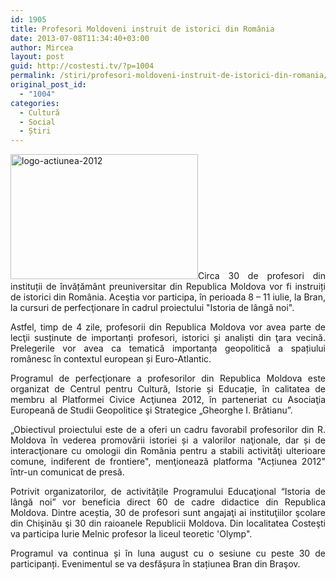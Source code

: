 ```yaml
---
id: 1905
title: Profesori Moldoveni instruit de istorici din România
date: 2013-07-08T11:34:40+03:00
author: Mircea
layout: post
guid: http://costesti.tv/?p=1004
permalink: /stiri/profesori-moldoveni-instruit-de-istorici-din-romania/
original_post_id:
  - "1004"
categories:
  - Cultură
  - Social
  - Știri
---
```

<p style="text-align:justify;">
  <a href="http://costesti.tv/costestitv/wp-content/uploads//2013/07/logo-actiunea-2012.jpg"><img alt="logo-actiunea-2012" class="alignleft size-full wp-image-1005" height="200" src="http://costesti.tv/costestitv/wp-content/uploads//2013/07/logo-actiunea-2012.jpg" width="300" />​</a>Circa 30 de profesori din instituții de &icirc;nvățăm&acirc;nt preuniversitar din Republica Moldova vor fi instruiți de istorici din Rom&acirc;nia.&nbsp;Aceştia vor participa, &icirc;n perioada 8 &ndash; 11 iulie, la Bran, la cursuri de perfecţionare &icirc;n cadrul proiectului "Istoria de l&acirc;ngă noi".
</p>

<p style="text-align:justify;">
  Astfel, timp de 4 zile, profesorii din Republica Moldova vor avea parte de lecţii susținute de importanți profesori, istorici și analiști din ţara vecină. Prelegerile vor avea ca tematică importanța geopolitică a spațiului rom&acirc;nesc &icirc;n contextul european și Euro-Atlantic.
</p>

<p style="text-align:justify;">
  Programul de perfecţionare a profesorilor din Republica Moldova este organizat de&nbsp;Centrul pentru Cultură, Istorie și Educație, &icirc;n calitatea de membru al Platformei Civice Acţiunea 2012, &icirc;n parteneriat cu Asociaţia Europeană de Studii Geopolitice şi Strategice &bdquo;Gheorghe I. Brătianu&rdquo;.
</p>

<p style="text-align:justify;">
  &bdquo;Obiectivul proiectului este de a oferi un cadru favorabil profesorilor din R. Moldova &icirc;n vederea promovării istoriei și a valorilor naţionale, dar și de interacţionare cu omologii din Rom&acirc;nia pentru a stabili activităţi ulterioare comune, indiferent de frontiere", menţionează platforma "Acțiunea 2012" &icirc;ntr-un comunicat de presă.
</p>

<p style="text-align:justify;">
  Potrivit organizatorilor, de activităţile Programului Educaţional &ldquo;Istoria de l&acirc;ngă noi&rdquo; vor beneficia direct 60 de cadre didactice din Republica Moldova. Dintre aceștia, 30 de profesori sunt angajaţi ai instituţiilor şcolare din Chişinău şi 30 din raioanele Republicii Moldova. Din localitatea Costeşti va participa Iurie Melnic profesor la liceul teoretic 'Olymp".
</p>

<p style="text-align:justify;">
  Programul va continua și &icirc;n luna august cu o sesiune cu peste 30 de participanți. Evenimentul se va desfășura &icirc;n stațiunea Bran din Braşov.&nbsp;
</p>